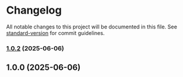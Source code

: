 # Changelog

All notable changes to this project will be documented in this file. See [standard-version](https://github.com/conventional-changelog/standard-version) for commit guidelines.

### [1.0.2](https://github.com/Koziolek/http-status-as-type/compare/v1.0.0...v1.0.2) (2025-06-06)

## 1.0.0 (2025-06-06)
